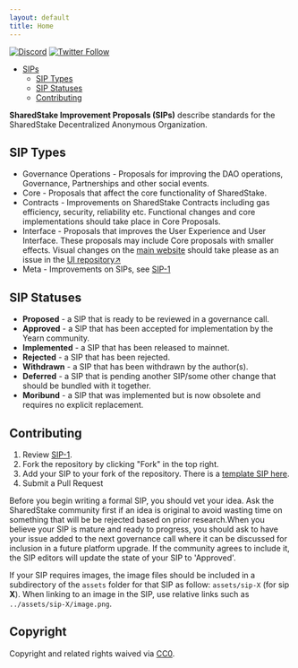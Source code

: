 ```yaml
---
layout: default
title: Home
---
```



[![Discord](https://img.shields.io/discord/779046626236563487?label=Discord)](https://discord.gg/rPZDjShd) [![Twitter Follow](https://img.shields.io/twitter/follow/SharedStake?style=social)](https://twitter.com/SharedStake)

- [SIPs](#sips)
  * [SIP Types](#sip-types)
  * [SIP Statuses](#sip-statuses)
  * [Contributing](#contributing)
 
**SharedStake Improvement Proposals (SIPs)** describe standards for the SharedStake Decentralized Anonymous Organization.

## SIP Types
- Governance Operations - Proposals for improving the DAO operations, Governance, Partnerships and other social events.
- Core - Proposals that affect the core functionality of SharedStake.
- Contracts - Improvements on SharedStake Contracts including gas efficiency, security, reliability etc. Functional changes and core implementations should take place in Core Proposals.
- Interface - Proposals that improves the User Experience and User Interface. These proposals may include Core proposals with smaller effects. Visual changes on the [main website](https://www.sharedstake.org/) should take please as an issue in the [UI repository↗](https://github.com/SharedStake/SharedStake-ui)
- Meta - Improvements on SIPs, see [SIP-1](SIPS/Sip-1.md)
 

## SIP Statuses

- **Proposed** - a SIP that is ready to be reviewed in a governance call.
- **Approved** - a SIP that has been accepted for implementation by the Yearn community.
- **Implemented** - a SIP that has been released to mainnet.
- **Rejected** - a SIP that has been rejected.
- **Withdrawn** - a SIP that has been withdrawn by the author(s).
- **Deferred** - a SIP that is pending another SIP/some other change that should be bundled with it together.
- **Moribund** - a SIP that was implemented but is now obsolete and requires no explicit replacement.

## Contributing

1.  Review [SIP-1](SIPS/Sip-1.md).
2.  Fork the repository by clicking "Fork" in the top right.
3.  Add your SIP to your fork of the repository. There is a [template SIP here](sip-X.md).
4.  Submit a Pull Request

Before you begin writing a formal SIP, you should vet your idea. Ask the SharedStake community first if an idea is original to avoid wasting time on something that will be be rejected based on prior research.When you believe your SIP is mature and ready to progress, you should ask to have your issue added to the next governance call where it can be discussed for inclusion in a future platform upgrade. If the community agrees to include it, the SIP editors will update the state of your SIP to 'Approved'.

If your SIP requires images, the image files should be included in a subdirectory of the `assets` folder for that SIP as follow: `assets/sip-X` (for sip **X**). When linking to an image in the SIP, use relative links such as `../assets/sip-X/image.png`.

## Copyright

Copyright and related rights waived via [CC0](https://creativecommons.org/publicdomain/zero/1.0/).